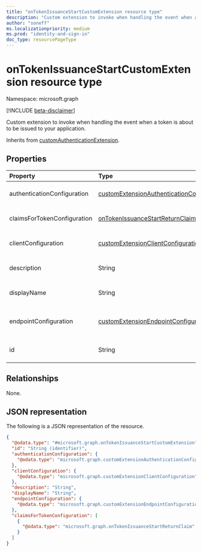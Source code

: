 ```yaml
---
title: "onTokenIssuanceStartCustomExtension resource type"
description: "Custom extension to invoke when handling the event when a token is about to be issued to your application."
author: "soneff"
ms.localizationpriority: medium
ms.prod: "identity-and-sign-in"
doc_type: resourcePageType
---
```


# onTokenIssuanceStartCustomExtension resource type

Namespace: microsoft.graph

[!INCLUDE [beta-disclaimer](../../includes/beta-disclaimer.md)]

Custom extension to invoke when handling the event when a token is about to be issued to your application.

Inherits from [customAuthenticationExtension](../resources/customauthenticationextension.md).


## Properties
|Property|Type|Description|
|:---|:---|:---|
|authenticationConfiguration|[customExtensionAuthenticationConfiguration](../resources/customextensionauthenticationconfiguration.md)|The authentication configuration for this custom authentication extension. Inherited from [customCalloutExtension](../resources/customcalloutextension.md).|
|claimsForTokenConfiguration|[onTokenIssuanceStartReturnClaim](../resources/ontokenissuancestartreturnclaim.md) collection|Collection of claims to be returned by the API called by this custom authentication extension.|
|clientConfiguration|[customExtensionClientConfiguration](../resources/customextensionclientconfiguration.md)|The connection settings for the custom authentication extension. Inherited from [customCalloutExtension](../resources/customcalloutextension.md).|
|description|String|Description for the custom authentication extension. Inherited from [customCalloutExtension](../resources/customcalloutextension.md).|
|displayName|String|Display name for the custom authentication extension. Inherited from [customCalloutExtension](../resources/customcalloutextension.md).|
|endpointConfiguration|[customExtensionEndpointConfiguration](../resources/customextensionendpointconfiguration.md)|Configuration for the API endpoint that the custom authentication extension will call. Inherited from [customCalloutExtension](../resources/customcalloutextension.md).|
|id|String|Identifier for onTokenIssuanceStartCustomExtension. Inherited from [entity](../resources/entity.md).|

## Relationships
None.

## JSON representation
The following is a JSON representation of the resource.
<!-- {
  "blockType": "resource",
  "keyProperty": "id",
  "@odata.type": "microsoft.graph.onTokenIssuanceStartCustomExtension",
  "baseType": "microsoft.graph.customAuthenticationExtension",
  "openType": false
}
-->
``` json
{
  "@odata.type": "#microsoft.graph.onTokenIssuanceStartCustomExtension",
  "id": "String (identifier)",
  "authenticationConfiguration": {
    "@odata.type": "microsoft.graph.customExtensionAuthenticationConfiguration"
  },
  "clientConfiguration": {
    "@odata.type": "microsoft.graph.customExtensionClientConfiguration"
  },
  "description": "String",
  "displayName": "String",
  "endpointConfiguration": {
    "@odata.type": "microsoft.graph.customExtensionEndpointConfiguration"
  },
  "claimsForTokenConfiguration": [
    {
      "@odata.type": "microsoft.graph.onTokenIssuanceStartReturnClaim"
    }
  ]
}
```

